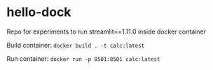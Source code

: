 # hello-dock
Repo for experiments to run streamlit==1.11.0 inside docker container

Build container: `docker build . -t calc:latest`

Run container: `docker run -p 8501:8501 calc:latest`
